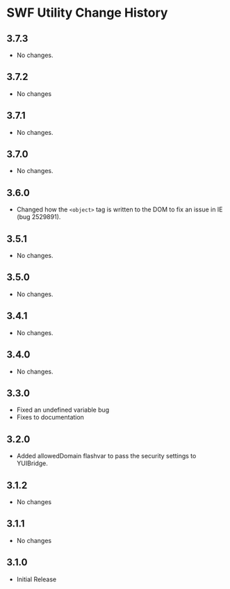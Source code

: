 SWF Utility Change History
==========================

3.7.3
-----

* No changes.

3.7.2
-----

* No changes

3.7.1
-----

* No changes.

3.7.0
-----

* No changes.

3.6.0
-----
  * Changed how the `<object>` tag is written to the DOM
    to fix an issue in IE (bug 2529891).

3.5.1
-----
  * No changes.

3.5.0
-----
  * No changes.

3.4.1
-----
  * No changes.

3.4.0
-----
  * No changes.

3.3.0
-----
  * Fixed an undefined variable bug
  * Fixes to documentation

3.2.0
-----
  * Added allowedDomain flashvar to pass the security settings to YUIBridge.

3.1.2
-----
  * No changes
	
3.1.1
-----
  * No changes
	
3.1.0
-----
  * Initial Release
